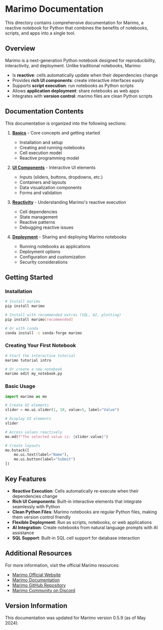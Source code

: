 # Marimo Documentation

This directory contains comprehensive documentation for Marimo, a reactive notebook for Python that combines the benefits of notebooks, scripts, and apps into a single tool.

## Overview

Marimo is a next-generation Python notebook designed for reproducibility, interactivity, and deployment. Unlike traditional notebooks, Marimo:

- Is **reactive**: cells automatically update when their dependencies change
- Provides **rich UI components**: create interactive interfaces easily
- Supports **script execution**: run notebooks as Python scripts
- Allows **application deployment**: share notebooks as web apps
- Integrates with **version control**: marimo files are clean Python scripts

## Documentation Contents

This documentation is organized into the following sections:

1. **[Basics](basics.md)** - Core concepts and getting started
   - Installation and setup
   - Creating and running notebooks
   - Cell execution model
   - Reactive programming model

2. **[UI Components](ui_components.md)** - Interactive UI elements
   - Inputs (sliders, buttons, dropdowns, etc.)
   - Containers and layouts
   - Data visualization components
   - Forms and validation

3. **[Reactivity](reactivity.md)** - Understanding Marimo's reactive execution
   - Cell dependencies
   - State management
   - Reactive patterns
   - Debugging reactive issues

4. **[Deployment](deployment.md)** - Sharing and deploying Marimo notebooks
   - Running notebooks as applications
   - Deployment options
   - Configuration and customization
   - Security considerations

## Getting Started

### Installation

```bash
# Install marimo
pip install marimo

# Install with recommended extras (SQL, AI, plotting)
pip install marimo[recommended]

# Or with conda
conda install -c conda-forge marimo
```

### Creating Your First Notebook

```bash
# Start the interactive tutorial
marimo tutorial intro

# Or create a new notebook
marimo edit my_notebook.py
```

### Basic Usage

```python
import marimo as mo

# Create UI elements
slider = mo.ui.slider(1, 10, value=5, label="Value")

# Display UI elements
slider

# Access values reactively
mo.md(f"The selected value is: {slider.value}")

# Create layouts
mo.hstack([
    mo.ui.text(label="Name"),
    mo.ui.button(label="Submit")
])
```

## Key Features

- **Reactive Execution**: Cells automatically re-execute when their dependencies change
- **Rich UI Components**: Built-in interactive elements that integrate seamlessly with Python
- **Clean Python Files**: Marimo notebooks are regular Python files, making them version control friendly
- **Flexible Deployment**: Run as scripts, notebooks, or web applications
- **AI Integration**: Create notebooks from natural language prompts with AI assistance
- **SQL Support**: Built-in SQL cell support for database interaction

## Additional Resources

For more information, visit the official Marimo resources:

- [Marimo Official Website](https://marimo.io)
- [Marimo Documentation](https://docs.marimo.io)
- [Marimo GitHub Repository](https://github.com/marimo-team/marimo)
- [Marimo Community on Discord](https://discord.gg/JE7nhX6mD8)

## Version Information

This documentation was updated for Marimo version 0.5.9 (as of May 2024).